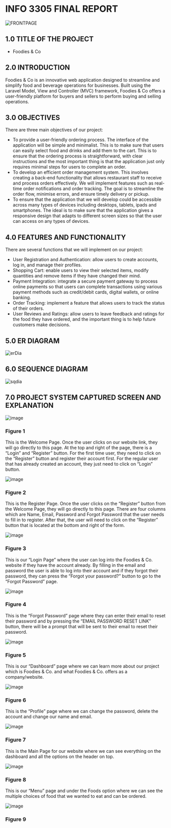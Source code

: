 # INFO 3305 FINAL REPORT

![FRONTPAGE](https://github.com/HORRYZONE/ProjectWebAPP/assets/69580122/3667f867-531d-4456-887b-21443f063b68)

## 1.0 TITLE OF THE PROJECT

- Foodies & Co

## 2.0 INTRODUCTION
Foodies & Co is an innovative web application designed to streamline and simplify food and beverage operations for businesses. Built using the Laravel Model, View and Controller (MVC) framework, Foodies & Co offers a user-friendly platform for buyers and sellers to perform buying and selling operations.

## 3.0 OBJECTIVES
There are three main objectives of our project:
- To provide a user-friendly ordering process. The interface of the application will be simple and minimalist. This is to make sure that users can easily select food and drinks and add them to the cart. This is to ensure that the ordering process is straightforward, with clear instructions and the most important thing is that the application just only requires minimal steps for users to complete an order.
- To develop an efficient order management system. This involves creating a back-end functionality that allows restaurant staff to receive and process orders effectively. We will implement features such as real-time order notifications and order tracking. The goal is to streamline the order flow, minimise errors, and ensure timely delivery or pickup.
- To ensure that the application that we will develop could be accessible across many types of devices including desktops, tablets, ipads and smartphones. The ideal is to make sure that the application gives a responsive design that adapts to different screen sizes so that the user can access on any types of devices.

## 4.0 FEATURES AND FUNCTIONALITY 
There are several functions that we will implement on our project:
* User Registration and Authentication: allow users to create accounts, log in, and manage their profiles.
* Shopping Cart: enable users to view their selected items, modify quantities and remove items if they have changed their mind.
* Payment Integration: integrate a secure payment gateway to process online payments so that users can complete transactions using various payment methods such as credit/debit cards, digital wallets, or online banking.
* Order Tracking: implement a feature that allows users to track the status of their orders.
* User Reviews and Ratings: allow users to leave feedback and ratings for the food they have ordered, and the important thing is to help future customers make decisions.

## 5.0 ER DIAGRAM
![erDia](https://github.com/HORRYZONE/ProjectWebAPP/assets/69580122/23cf3f6e-8b0c-4d5b-9958-76c5de17db2e)

## 6.0 SEQUENCE DIAGRAM
 ![sqdia](https://github.com/HORRYZONE/ProjectWebAPP/assets/69580122/a3a23ac4-05e0-4adf-8272-5a255dbd43ed)
 
## 7.0 PROJECT SYSTEM CAPTURED SCREEN AND EXPLANATION

![image](https://github.com/akmxlsz/foodies/assets/106504907/01abb573-6e76-46d5-94b7-b3ebfcac327c)
### Figure 1
This is the Welcome Page. Once the user clicks on our website link, they will go directly to this page. At the top and right of the page, there is a “Login” and “Register” button. For the first time user, they need to click on the “Register” button and register their account first. For the regular user that has already created an account, they just need to click on “Login” button.


![image](https://github.com/akmxlsz/foodies/assets/106504907/b30b4eb1-8d38-4bfc-ba2a-6f99def5fcc0)
### Figure 2
This is the Register Page. Once the user clicks on the “Register” button from the Welcome Page, they will go directly to this page. There are four columns which are Name, Email, Password and Forgot Password that the user needs to fill in to register. After that, the user will need to click on the “Register” button that is located at the bottom and right of the form.


![image](https://github.com/akmxlsz/foodies/assets/106504907/6e32336b-3e93-4cf7-9afb-dd678cdc5119)
### Figure 3
This is our “Login Page” where the user can log into the Foodies & Co. website if they have the account already. By filling in the email and password the user is able to log into their account and if they forgot their password, they can press the “Forgot your password?” button to go to the “Forgot Password” page.


![image](https://github.com/akmxlsz/foodies/assets/106504907/99f339c2-c52b-4a2a-8da5-50b92eacac31)
### Figure 4
This is the “Forgot Password” page where they can enter their email to reset their password and by pressing the “EMAIL PASSWORD RESET LINK” button, there will be a prompt that will be sent to their email to reset their password.


![image](https://github.com/akmxlsz/foodies/assets/106504907/21212004-752f-4c23-8748-8decc6c9bc94)
### Figure 5
This is our “Dashboard” page where we can learn more about our project which is Foodies & Co. and what Foodies & Co. offers as a company/website.


![image](https://github.com/akmxlsz/foodies/assets/106504907/f800d779-af96-4809-b4c3-9b093ab704b2)
### Figure 6
This is the “Profile” page where we can change the password, delete the account and change our name and email.


![image](https://github.com/akmxlsz/foodies/assets/106504907/527be3aa-10be-448a-89b6-0cd460471fad)
### Figure 7
This is the Main Page for our website where we can see everything on the dashboard and all the options on the header on top.


![image](https://github.com/akmxlsz/foodies/assets/106504907/8671850d-117e-4139-b31e-2fb8568799b7)
### Figure 8
This is our “Menu” page and under the Foods option where we can see the multiple choices of food that we wanted to eat and can be ordered. 


![image](https://github.com/akmxlsz/foodies/assets/106504907/0ce67b9d-e8d3-428e-a007-dfe8e27868e3)
### Figure 9










